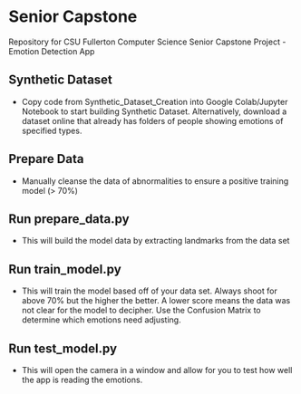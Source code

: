 # Senior Capstone
Repository for CSU Fullerton Computer Science Senior Capstone Project - Emotion Detection App

## Synthetic Dataset
* Copy code from Synthetic_Dataset_Creation into Google Colab/Jupyter Notebook to start building Synthetic Dataset. Alternatively, download a dataset online that already has folders of people showing emotions of specified types.

## Prepare Data
* Manually cleanse the data of abnormalities to ensure a positive training model (> 70%)

## Run prepare_data.py
* This will build the model data by extracting landmarks from the data set

## Run train_model.py
* This will train the model based off of your data set. Always shoot for above 70% but the higher the better. A lower score means the data was not clear for the model to decipher. Use the Confusion Matrix to determine which emotions need adjusting.

## Run test_model.py
* This will open the camera in a window and allow for you to test how well the app is reading the emotions.
